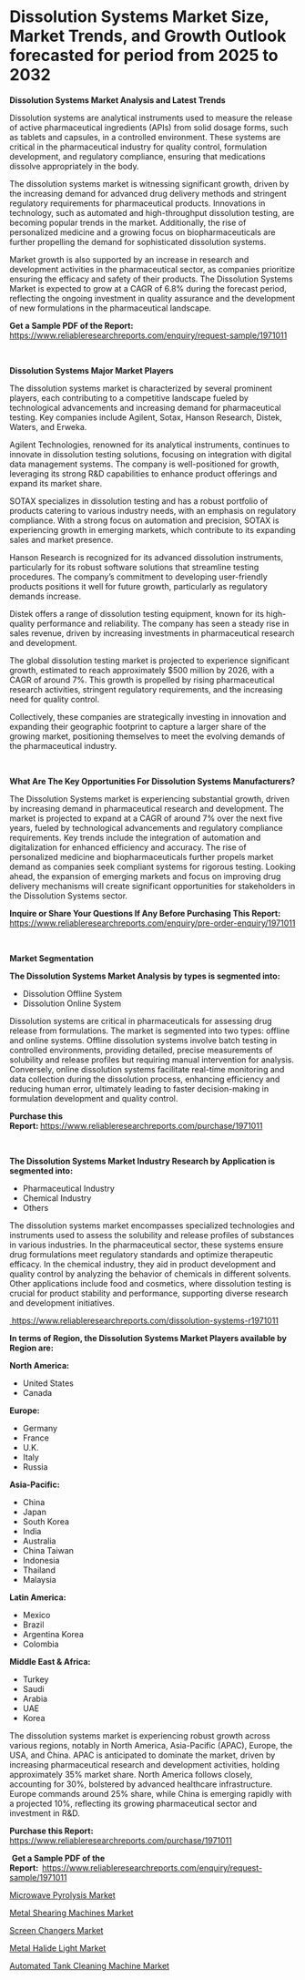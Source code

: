<p><h1>Dissolution Systems Market Size, Market Trends, and Growth Outlook forecasted for period from 2025 to 2032</h1></p><p><strong>Dissolution Systems Market Analysis and Latest Trends</strong></p>
<p><p>Dissolution systems are analytical instruments used to measure the release of active pharmaceutical ingredients (APIs) from solid dosage forms, such as tablets and capsules, in a controlled environment. These systems are critical in the pharmaceutical industry for quality control, formulation development, and regulatory compliance, ensuring that medications dissolve appropriately in the body.</p><p>The dissolution systems market is witnessing significant growth, driven by the increasing demand for advanced drug delivery methods and stringent regulatory requirements for pharmaceutical products. Innovations in technology, such as automated and high-throughput dissolution testing, are becoming popular trends in the market. Additionally, the rise of personalized medicine and a growing focus on biopharmaceuticals are further propelling the demand for sophisticated dissolution systems.</p><p>Market growth is also supported by an increase in research and development activities in the pharmaceutical sector, as companies prioritize ensuring the efficacy and safety of their products. The Dissolution Systems Market is expected to grow at a CAGR of 6.8% during the forecast period, reflecting the ongoing investment in quality assurance and the development of new formulations in the pharmaceutical landscape.</p></p>
<p><strong>Get a Sample PDF of the Report:&nbsp;</strong> <a href="https://www.reliableresearchreports.com/enquiry/request-sample/1971011?utm_campaign=48&utm_medium=2&utm_source=Github&utm_content=ia&utm_term=22022025&utm_id=dissolution-systems">https://www.reliableresearchreports.com/enquiry/request-sample/1971011</a></p>
<p>&nbsp;</p>
<p><strong>Dissolution Systems Major Market Players</strong></p>
<p><p>The dissolution systems market is characterized by several prominent players, each contributing to a competitive landscape fueled by technological advancements and increasing demand for pharmaceutical testing. Key companies include Agilent, Sotax, Hanson Research, Distek, Waters, and Erweka.</p><p>Agilent Technologies, renowned for its analytical instruments, continues to innovate in dissolution testing solutions, focusing on integration with digital data management systems. The company is well-positioned for growth, leveraging its strong R&D capabilities to enhance product offerings and expand its market share.</p><p>SOTAX specializes in dissolution testing and has a robust portfolio of products catering to various industry needs, with an emphasis on regulatory compliance. With a strong focus on automation and precision, SOTAX is experiencing growth in emerging markets, which contribute to its expanding sales and market presence.</p><p>Hanson Research is recognized for its advanced dissolution instruments, particularly for its robust software solutions that streamline testing procedures. The company’s commitment to developing user-friendly products positions it well for future growth, particularly as regulatory demands increase.</p><p>Distek offers a range of dissolution testing equipment, known for its high-quality performance and reliability. The company has seen a steady rise in sales revenue, driven by increasing investments in pharmaceutical research and development.</p><p>The global dissolution testing market is projected to experience significant growth, estimated to reach approximately $500 million by 2026, with a CAGR of around 7%. This growth is propelled by rising pharmaceutical research activities, stringent regulatory requirements, and the increasing need for quality control.</p><p>Collectively, these companies are strategically investing in innovation and expanding their geographic footprint to capture a larger share of the growing market, positioning themselves to meet the evolving demands of the pharmaceutical industry.</p></p>
<p>&nbsp;</p>
<p><strong>What Are The Key Opportunities For Dissolution Systems Manufacturers?</strong></p>
<p><p>The Dissolution Systems market is experiencing substantial growth, driven by increasing demand in pharmaceutical research and development. The market is projected to expand at a CAGR of around 7% over the next five years, fueled by technological advancements and regulatory compliance requirements. Key trends include the integration of automation and digitalization for enhanced efficiency and accuracy. The rise of personalized medicine and biopharmaceuticals further propels market demand as companies seek compliant systems for rigorous testing. Looking ahead, the expansion of emerging markets and focus on improving drug delivery mechanisms will create significant opportunities for stakeholders in the Dissolution Systems sector.</p></p>
<p><strong>Inquire or Share Your Questions If Any Before Purchasing This Report:</strong> <a href="https://www.reliableresearchreports.com/enquiry/pre-order-enquiry/1971011?utm_campaign=48&utm_medium=2&utm_source=Github&utm_content=ia&utm_term=22022025&utm_id=dissolution-systems">https://www.reliableresearchreports.com/enquiry/pre-order-enquiry/1971011</a></p>
<p>&nbsp;</p>
<p><strong>Market Segmentation</strong></p>
<p><strong>The Dissolution Systems Market Analysis by types is segmented into:</strong></p>
<p><ul><li>Dissolution Offline System</li><li>Dissolution Online System</li></ul></p>
<p><p>Dissolution systems are critical in pharmaceuticals for assessing drug release from formulations. The market is segmented into two types: offline and online systems. Offline dissolution systems involve batch testing in controlled environments, providing detailed, precise measurements of solubility and release profiles but requiring manual intervention for analysis. Conversely, online dissolution systems facilitate real-time monitoring and data collection during the dissolution process, enhancing efficiency and reducing human error, ultimately leading to faster decision-making in formulation development and quality control.</p></p>
<p><strong>Purchase this Report:&nbsp;</strong><a href="https://www.reliableresearchreports.com/purchase/1971011?utm_campaign=48&utm_medium=2&utm_source=Github&utm_content=ia&utm_term=22022025&utm_id=dissolution-systems">https://www.reliableresearchreports.com/purchase/1971011</a></p>
<p>&nbsp;</p>
<p><strong>The Dissolution Systems Market Industry Research by Application is segmented into:</strong></p>
<p><ul><li>Pharmaceutical Industry</li><li>Chemical Industry</li><li>Others</li></ul></p>
<p><p>The dissolution systems market encompasses specialized technologies and instruments used to assess the solubility and release profiles of substances in various industries. In the pharmaceutical sector, these systems ensure drug formulations meet regulatory standards and optimize therapeutic efficacy. In the chemical industry, they aid in product development and quality control by analyzing the behavior of chemicals in different solvents. Other applications include food and cosmetics, where dissolution testing is crucial for product stability and performance, supporting diverse research and development initiatives.</p></p>
<p><a href="https://www.reliableresearchreports.com/dissolution-systems-r1971011?utm_campaign=48&utm_medium=2&utm_source=Github&utm_content=ia&utm_term=22022025&utm_id=dissolution-systems">&nbsp;https://www.reliableresearchreports.com/dissolution-systems-r1971011</a></p>
<p><strong>In terms of Region, the Dissolution Systems Market Players available by Region are:</strong></p>
<p>
    <p> <strong> North America: </strong>
        <ul>
            <li>United States</li>
            <li>Canada</li>
        </ul>
        </p> 
    <p> <strong> Europe: </strong>
        <ul>
            <li>Germany</li>
            <li>France</li>
            <li>U.K.</li>
            <li>Italy</li>
            <li>Russia</li>
        </ul>
        </p> 
    <p> <strong> Asia-Pacific: </strong>
        <ul>
            <li>China</li>
            <li>Japan</li>
            <li>South Korea</li>
            <li>India</li>
            <li>Australia</li>
            <li>China Taiwan</li>
            <li>Indonesia</li>
            <li>Thailand</li>
            <li>Malaysia</li>
        </ul>
        </p> 
    <p> <strong> Latin America: </strong>
        <ul>
            <li>Mexico</li>
            <li>Brazil</li>
            <li>Argentina Korea</li>
            <li>Colombia</li>
        </ul>
        </p> 
    <p> <strong> Middle East & Africa: </strong>
        <ul>
            <li>Turkey</li>
            <li>Saudi</li>
            <li>Arabia</li>
            <li>UAE</li>
            <li>Korea</li>
        </ul>
    </p>
    </p>
<p><p>The dissolution systems market is experiencing robust growth across various regions, notably in North America, Asia-Pacific (APAC), Europe, the USA, and China. APAC is anticipated to dominate the market, driven by increasing pharmaceutical research and development activities, holding approximately 35% market share. North America follows closely, accounting for 30%, bolstered by advanced healthcare infrastructure. Europe commands around 25% share, while China is emerging rapidly with a projected 10%, reflecting its growing pharmaceutical sector and investment in R&D.</p></p>
<p><strong>Purchase this Report: </strong><a href="https://www.reliableresearchreports.com/purchase/1971011?utm_campaign=48&utm_medium=2&utm_source=Github&utm_content=ia&utm_term=22022025&utm_id=dissolution-systems">https://www.reliableresearchreports.com/purchase/1971011</a></p>
<p>&nbsp;<strong>Get a Sample PDF of the Report:&nbsp;&nbsp;</strong><a href="https://www.reliableresearchreports.com/enquiry/request-sample/1971011?utm_campaign=48&utm_medium=2&utm_source=Github&utm_content=ia&utm_term=22022025&utm_id=dissolution-systems">https://www.reliableresearchreports.com/enquiry/request-sample/1971011</a></p>
<p><strong></strong></p>
<p><p><a href="https://github.com/jhamygunler/Market-Research-Report-List-1/blob/main/microwave-pyrolysis-market.md?utm_campaign=48&utm_medium=2&utm_source=Github&utm_content=ia&utm_term=22022025&utm_id=dissolution-systems">Microwave Pyrolysis Market</a></p><p><a href="https://github.com/iquiseeboli/Market-Research-Report-List-1/blob/main/metal-shearing-machines-market.md?utm_campaign=48&utm_medium=2&utm_source=Github&utm_content=ia&utm_term=22022025&utm_id=dissolution-systems">Metal Shearing Machines Market</a></p><p><a href="https://github.com/vigoseiler/Market-Research-Report-List-1/blob/main/screen-changers-market.md?utm_campaign=48&utm_medium=2&utm_source=Github&utm_content=ia&utm_term=22022025&utm_id=dissolution-systems">Screen Changers Market</a></p><p><a href="https://github.com/daemluari/Market-Research-Report-List-1/blob/main/metal-halide-light-market.md?utm_campaign=48&utm_medium=2&utm_source=Github&utm_content=ia&utm_term=22022025&utm_id=dissolution-systems">Metal Halide Light Market</a></p><p><a href="https://github.com/poianaokkels/Market-Research-Report-List-1/blob/main/automated-tank-cleaning-machine-market.md?utm_campaign=48&utm_medium=2&utm_source=Github&utm_content=ia&utm_term=22022025&utm_id=dissolution-systems">Automated Tank Cleaning Machine Market</a></p></p>